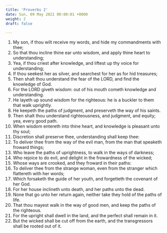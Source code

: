 ```yaml
---
title: 'Proverbs 2'
date: Sun, 09 May 2021 00:00:01 +0000
weight: 2
draft: false
  
---
```


1. My son, if thou wilt receive my words, and hide my commandments with thee;
2. So that thou incline thine ear unto wisdom, and apply thine heart to understanding;
3. Yea, if thou criest after knowledge, and liftest up thy voice for understanding;
4. If thou seekest her as silver, and searchest for her as for hid treasures;
5. Then shalt thou understand the fear of the LORD, and find the knowledge of God.
6. For the LORD giveth wisdom: out of his mouth cometh knowledge and understanding.
7. He layeth up sound wisdom for the righteous: he is a buckler to them that walk uprightly.
8. He keepeth the paths of judgment, and preserveth the way of his saints.
9. Then shalt thou understand righteousness, and judgment, and equity; yea, every good path.
10. When wisdom entereth into thine heart, and knowledge is pleasant unto thy soul;
11. Discretion shall preserve thee, understanding shall keep thee:
12. To deliver thee from the way of the evil man, from the man that speaketh froward things;
13. Who leave the paths of uprightness, to walk in the ways of darkness;
14. Who rejoice to do evil, and delight in the frowardness of the wicked;
15. Whose ways are crooked, and they froward in their paths:
16. To deliver thee from the strange woman, even from the stranger which flattereth with her words;
17. Which forsaketh the guide of her youth, and forgetteth the covenant of her God.
18. For her house inclineth unto death, and her paths unto the dead.
19. None that go unto her return again, neither take they hold of the paths of life.
20. That thou mayest walk in the way of good men, and keep the paths of the righteous.
21. For the upright shall dwell in the land, and the perfect shall remain in it.
22. But the wicked shall be cut off from the earth, and the transgressors shall be rooted out of it.
